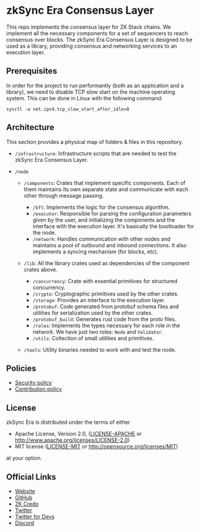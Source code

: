 # zkSync Era Consensus Layer

This repo implements the consensus layer for ZK Stack chains. We implement all the necessary components for a set of sequencers to reach consensus over blocks. The zkSync Era Consensus Layer is designed to be used as a library, providing consensus and networking services to an execution layer.

## Prerequisites

In order for the project to run performantly (both as an application and a library), we need to disable TCP slow start on the machine operating system. This can be done in Linux with the following command:

```
sysctl -w net.ipv4.tcp_slow_start_after_idle=0
```

## Architecture

This section provides a physical map of folders & files in this repository.

- `/infrastructure`: Infrastructure scripts that are needed to test the zkSync Era Consensus Layer.

- `/node`

  - `/components`: Crates that implement specific components. Each of them maintains its own separate state and communicate with each other through message passing.

    - `/bft`: Implements the logic for the consensus algorithm.
    - `/executor`: Responsible for parsing the configuration parameters given by the user, and initializing the components and the interface with the execution layer. It's basically the bootloader for the node.
    - `/network`: Handles communication with other nodes and maintains a pool of outbound and inbound connections. It also implements a syncing mechanism (for blocks, etc).

  - `/lib`: All the library crates used as dependencies of the component crates above.

    - `/concurrency`: Crate with essential primitives for structured concurrency.
    - `/crypto`: Cryptographic primitives used by the other crates.
    - `/storage`: Provides an interface to the execution layer.
    - `/protobuf`: Code generated from protobuf schema files and utilities for serialization used by the other crates.
    - `/protobuf_build`: Generates rust code from the proto files.
    - `/roles`: Implements the types necessary for each role in the network. We have just two roles: `Node` and `Validator`.
    - `/utils`: Collection of small utilities and primitives.

  - `/tools`: Utility binaries needed to work with and test the node.


## Policies

- [Security policy](.github/SECURITY.md)
- [Contribution policy](.github/CONTRIBUTING.md)

## License

zkSync Era is distributed under the terms of either

- Apache License, Version 2.0, ([LICENSE-APACHE](LICENSE-APACHE) or <http://www.apache.org/licenses/LICENSE-2.0>)
- MIT license ([LICENSE-MIT](LICENSE-MIT) or <http://opensource.org/licenses/MIT>)

at your option.

## Official Links

- [Website](https://zksync.io/)
- [GitHub](https://github.com/matter-labs)
- [ZK Credo](https://github.com/zksync/credo)
- [Twitter](https://twitter.com/zksync)
- [Twitter for Devs](https://twitter.com/zkSyncDevs)
- [Discord](https://join.zksync.dev/)